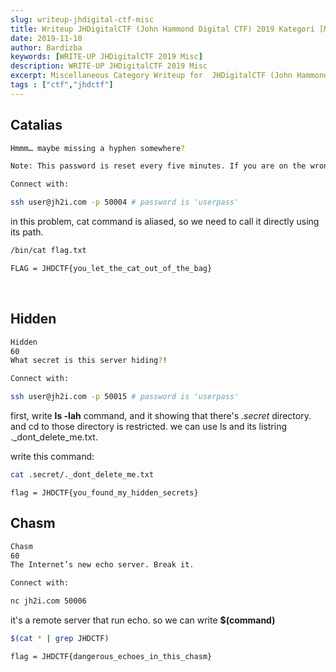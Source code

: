 ```yaml
---
slug: writeup-jhdigital-ctf-misc
title: Writeup JHDigitalCTF (John Hammond Digital CTF) 2019 Kategori [MISC]
date: 2019-11-10
author: Bardizba
keywords: [WRITE-UP JHDigitalCTF 2019 Misc]
description: WRITE-UP JHDigitalCTF 2019 Misc
excerpt: Miscellaneous Category Writeup for  JHDigitalCTF (John Hammond Digital CTF) 2019
tags : ["ctf","jhdctf"]
---
```

## Catalias

```bash
Hmmm… maybe missing a hyphen somewhere?

Note: This password is reset every five minutes. If you are on the wrong side of the clock, you may need to reconnect.

Connect with:

ssh user@jh2i.com -p 50004 # password is 'userpass'
```

in this problem, cat command is aliased, so we need to call it directly using its path.

```bash
/bin/cat flag.txt
```

```bash
FLAG = JHDCTF{you_let_the_cat_out_of_the_bag}
```
<br/>

## Hidden

```bash
Hidden
60
What secret is this server hiding?!

Connect with:

ssh user@jh2i.com -p 50015 # password is 'userpass'
```

first, write __ls -lah__ command, and it showing that there's *.secret* directory. and cd to those directory is restricted. we can use ls and its listring ._dont_delete_me.txt.

write this command:
```bash
cat .secret/._dont_delete_me.txt
```

```
flag = JHDCTF{you_found_my_hidden_secrets}
```

## Chasm
```bash
Chasm
60
The Internet’s new echo server. Break it.

Connect with:

nc jh2i.com 50006
```

it's a remote server that run echo. so we can write __$(command)__

```bash
$(cat * | grep JHDCTF)
```

    flag = JHDCTF{dangerous_echoes_in_this_chasm}
